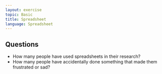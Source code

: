 ```yaml
---
layout: exercise
topic: Basic
title: Spreadsheet
language: Spreadsheet
---
```


## Questions
- How many people have used spreadsheets in their research?
- How many people have accidentally done something that made them frustrated or sad?

